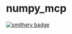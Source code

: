 # numpy_mcp

[![smithery badge](https://smithery.ai/badge/@Aman-Amith-Shastry/mcp-numpy)](https://smithery.ai/server/@Aman-Amith-Shastry/mcp-numpy)